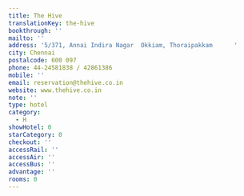 ```yaml
---
title: The Hive
translationKey: the-hive
bookthrough: ''
mailto: ''
address: '5/371, Annai Indira Nagar  Okkiam, Thoraipakkam      '
city: Chennai
postalcode: 600 097
phone: 44-24581838 / 42861386
mobile: ''
email: reservation@thehive.co.in
website: www.thehive.co.in
note: ''
type: hotel
category:
  - H
showHotel: 0
starCategory: 0
checkout: ''
accessRail: ''
accessAir: ''
accessBus: ''
advantage: ''
rooms: 0
---
```

